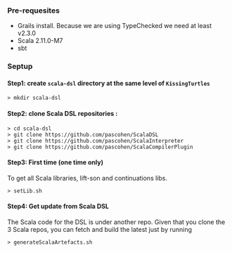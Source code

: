 
### Pre-requesites
* Grails install. Because we are using TypeChecked we need at least v2.3.0
* Scala 2.11.0-M7
* sbt

### Septup
#### Step1: create ```scala-dsl``` directory at the same level of ```KissingTurtles```
```
> mkdir scala-dsl
```

#### Step2: clone Scala DSL repositories :

```
> cd scala-dsl
> git clone https://github.com/pascohen/ScalaDSL
> git clone https://github.com/pascohen/ScalaInterpreter
> git clone https://github.com/pascohen/ScalaCompilerPlugin
```

#### Step3: First time (one time only)
To get all Scala libraries, lift-son and continuations libs.
``` 
> setLib.sh
```

#### Step4: Get update from Scala DSL
The Scala code for the DSL is under another repo. Given that you clone the 3 Scala repos, you can fetch and build the
latest just by running
```  
> generateScalaArtefacts.sh
```


